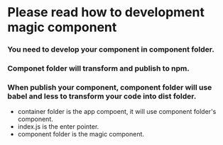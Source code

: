 # Please read how to development magic component

### You need to develop your component in component folder.
### Componet folder will transform and publish to npm.
### When publish your component, component folder will use babel and less to transform your code into dist folder.


- container folder is the app compoent, it will use component folder's component.
- index.js is the enter pointer.
- component folder is the magic component. 